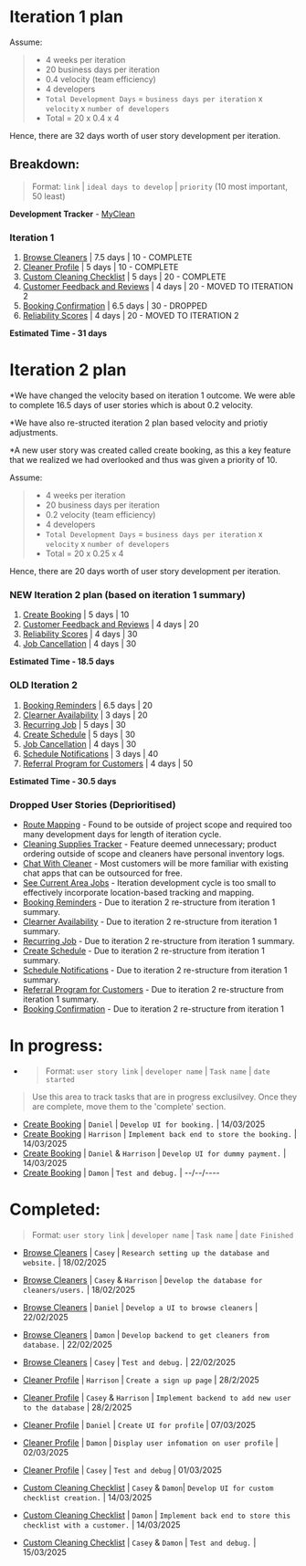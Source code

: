 # Iteration 1 plan
Assume:
> - 4 weeks per iteration
> - 20 business days per iteration
> - 0.4 velocity (team efficiency)
> - 4 developers 
> - `Total Development Days` = `business days per iteration` x `velocity` x `number of developers`
> - Total = 20 x 0.4 x 4

Hence, there are 32 days worth of user story development per iteration.

## Breakdown:
> Format: `link` | `ideal days to develop` | `priority` (10 most important, 50 least)

**Development Tracker** - [MyClean](https://github.com/users/Casey-Summers/projects/1)

### Iteration 1
1. [Browse Cleaners](/user_stories/user_story_browse_cleaners.md) | 7.5 days | 10 - COMPLETE
2. [Cleaner Profile](/user_stories/user_story_create_cleaner_profile.md) | 5 days | 10 - COMPLETE
3. [Custom Cleaning Checklist](/user_stories/user_story_custom_cleaning_checklist.md) | 5 days | 20 - COMPLETE
4. [Customer Feedback and Reviews](/user_stories/user_story_customer_feedback.md) | 4 days | 20 - MOVED TO ITERATION 2
5. [Booking Confirmation](/user_stories/user_story_booking_confirmation.md) | 6.5 days | 30 - DROPPED
6. [Reliability Scores](/user_stories/user_story_reliability_scores.md) | 4 days | 20 - MOVED TO ITERATION 2

**Estimated Time - 31 days**

# Iteration 2 plan
*We have changed the velocity based on iteration 1 outcome. We were able to complete 16.5 days of user stories which is about 0.2 velocity.

*We have also re-structed iteration 2 plan based velocity and priotiy adjustments. 

*A new user story was created called create booking, as this a key feature that we realized we had overlooked and thus was given a priority of 10.


Assume:
> - 4 weeks per iteration
> - 20 business days per iteration
> - 0.2 velocity (team efficiency)
> - 4 developers 
> - `Total Development Days` = `business days per iteration` x `velocity` x `number of developers`
> - Total = 20 x 0.25 x 4

Hence, there are 20 days worth of user story development per iteration.

### NEW Iteration 2 plan (based on iteration 1 summary)
1. [Create Booking](/user_stories/create_booking.md) | 5 days | 10
2. [Customer Feedback and Reviews](/user_stories/user_story_customer_feedback.md) | 4 days | 20
3. [Reliability Scores](/user_stories/user_story_reliability_scores.md) | 4 days | 30
4. [Job Cancellation](/user_stories/user_story_handle_cancellations.md) | 4 days | 30
   
**Estimated Time - 18.5 days**


### OLD Iteration 2
1. [Booking Reminders](/user_stories/user_story_booking_reminders.md) | 6.5 days | 20
2. [Clearner Availability](/user_stories/user_story_cleaner_availability) | 3 days | 20
3. [Recurring Job](/user_stories/user_story_recurring_job.md) | 5 days | 30
4. [Create Schedule](/user_stories/user_story_create_schedule.md) | 5 days | 30
5. [Job Cancellation](/user_stories/user_story_handle_cancellations.md) | 4 days | 30
6. [Schedule Notifications](/user_stories/user_story_schedule_notifications.md) | 3 days | 40
7. [Referral Program for Customers](/user_stories/user_story_referral_program_for_customers.md) | 4 days | 50

**Estimated Time - 30.5 days**



### Dropped User Stories (Deprioritised)
* [Route Mapping](/user_stories/user_story_efficient_route_mapping.md) - Found to be outside of project scope and required too many development days for length of iteration cycle.
* [Cleaning Supplies Tracker](/user_stories/user_story_cleaning_supplies_tracking.md) - Feature deemed unnecessary; product ordering outside of scope and cleaners have personal inventory logs. 
* [Chat With Cleaner](/user_stories/user_story_chat_with_hired_cleaner.md) - Most customers will be more familiar with existing chat apps that can be outsourced for free.
* [See Current Area Jobs](/user_stories/user_story_see_current_area_cleaning_jobs.md) - Iteration development cycle is too small to effectively incorporate location-based tracking and mapping.
* [Booking Reminders](/user_stories/user_story_booking_reminders.md) - Due to iteration 2 re-structure from iteration 1 summary.
* [Clearner Availability](/user_stories/user_story_cleaner_availability) - Due to iteration 2 re-structure from iteration 1 summary.
* [Recurring Job](/user_stories/user_story_recurring_job.md) - Due to iteration 2 re-structure from iteration 1 summary.
* [Create Schedule](/user_stories/user_story_create_schedule.md) - Due to iteration 2 re-structure from iteration 1 summary.
* [Schedule Notifications](/user_stories/user_story_schedule_notifications.md) - Due to iteration 2 re-structure from iteration 1 summary.
* [Referral Program for Customers](/user_stories/user_story_referral_program_for_customers.md) - Due to iteration 2 re-structure from iteration 1 summary.
* [Booking Confirmation](/user_stories/user_story_booking_confirmation.md) - Due to iteration 2 re-structure from iteration 1 

# In progress:
* > Format: `user story link` | `developer name` | `Task name` | `date started` <br>
> Use this area to track tasks that are in progress exclusilvey. Once they are complete, move them to the 'complete' section.


* [Create Booking](/user_stories/create_booking.md) | `Daniel` | `Develop UI for booking.` | 14/03/2025
* [Create Booking](/user_stories/create_booking.md) | `Harrison` | `Implement back end to store the booking.` | 14/03/2025
* [Create Booking](/user_stories/create_booking.md) | `Daniel` & `Harrison` | `Develop UI for dummy payment.` | 14/03/2025
* [Create Booking](/user_stories/create_booking.md) | `Damon` | `Test and debug.` | --/--/----




# Completed:
> Format: `user story link` | `developer name` | `Task name` | `date Finished` <br>
* [Browse Cleaners](/user_stories/user_story_browse_cleaners.md) | `Casey` | `Research setting up the database and website.` | 18/02/2025
* [Browse Cleaners](/user_stories/user_story_browse_cleaners.md) | `Casey` & `Harrison` | `Develop the database for cleaners/users.` | 18/02/2025
* [Browse Cleaners](/user_stories/user_story_browse_cleaners.md) | `Daniel` | `Develop a UI to browse cleaners` | 22/02/2025
* [Browse Cleaners](/user_stories/user_story_browse_cleaners.md) | `Damon` | `Develop backend to get cleaners from database.` | 22/02/2025
* [Browse Cleaners](/user_stories/user_story_browse_cleaners.md) | `Casey` | `Test and debug.` | 22/02/2025


* [Cleaner Profile](/user_stories/user_story_create_cleaner_profile.md)  | `Harrison` | `Create a sign up page` | 28/2/2025
* [Cleaner Profile](/user_stories/user_story_create_cleaner_profile.md)  | `Casey` & `Harrison`  | `Implement backend to add new user to the database` | 28/2/2025
* [Cleaner Profile](/user_stories/user_story_create_cleaner_profile.md)  | `Daniel` | `Create UI for profile` | 07/03/2025
* [Cleaner Profile](/user_stories/user_story_create_cleaner_profile.md)  | `Damon` | `Display user infomation on user profile` | 02/03/2025
* [Cleaner Profile](/user_stories/user_story_create_cleaner_profile.md)  | `Casey` | `Test and debug` | 01/03/2025

* [Custom Cleaning Checklist](/user_stories/user_story_custom_cleaning_checklist.md) | `Casey` & `Damon`| `Develop UI for custom checklist creation.` | 14/03/2025
* [Custom Cleaning Checklist](/user_stories/user_story_custom_cleaning_checklist.md) | `Damon` | `Implement back end to store this checklist with a customer.` | 14/03/2025
* [Custom Cleaning Checklist](/user_stories/user_story_custom_cleaning_checklist.md) | `Casey` & `Damon` | `Test and debug.` | 15/03/2025
